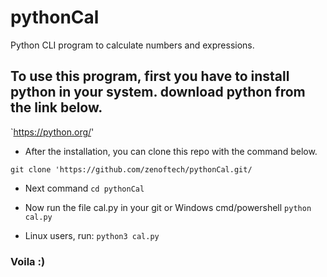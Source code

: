 # pythonCal
Python CLI program to calculate numbers and expressions.

## To use this program, first you have to install python in your system. download python from the link below.

`https://python.org/'

- After the installation, you can clone this repo with the command below.

`git clone 'https://github.com/zenoftech/pythonCal.git/`

- Next command
`cd pythonCal`

- Now run the file cal.py in your git or Windows cmd/powershell
`python cal.py`

- Linux users, run:
`python3 cal.py`

### Voila :)
